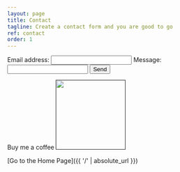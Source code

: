 ```yaml
---
layout: page
title: Contact
tagline: Create a contact form and you are good to go
ref: contact
order: 1
---
```


<form action="https://formspree.io/f/xyybwdgg" method="POST">
  Email address: <input type="text" name="name">
  Message: <input type="email" name="_replyto">
  <input type="submit" value="Send">
</form>

Buy me a coffee <a href="" class="blockoPayBtn" data-toggle="modal" data-uid=30745ee8144a11eb><img width=160 src="https://www.blockonomics.co/img/pay_with_bitcoin_medium.png"></a>

[Go to the Home Page]({{ '/' | absolute_url }})
